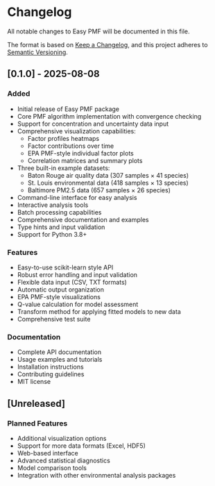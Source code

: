 # Changelog

All notable changes to Easy PMF will be documented in this file.

The format is based on [Keep a Changelog](https://keepachangelog.com/en/1.0.0/),
and this project adheres to [Semantic Versioning](https://semver.org/spec/v2.0.0.html).

## [0.1.0] - 2025-08-08

### Added
- Initial release of Easy PMF package
- Core PMF algorithm implementation with convergence checking
- Support for concentration and uncertainty data input
- Comprehensive visualization capabilities:
  - Factor profiles heatmaps
  - Factor contributions over time
  - EPA PMF-style individual factor plots
  - Correlation matrices and summary plots
- Three built-in example datasets:
  - Baton Rouge air quality data (307 samples × 41 species)
  - St. Louis environmental data (418 samples × 13 species)
  - Baltimore PM2.5 data (657 samples × 26 species)
- Command-line interface for easy analysis
- Interactive analysis tools
- Batch processing capabilities
- Comprehensive documentation and examples
- Type hints and input validation
- Support for Python 3.8+

### Features
- Easy-to-use scikit-learn style API
- Robust error handling and input validation
- Flexible data input (CSV, TXT formats)
- Automatic output organization
- EPA PMF-style visualizations
- Q-value calculation for model assessment
- Transform method for applying fitted models to new data
- Comprehensive test suite

### Documentation
- Complete API documentation
- Usage examples and tutorials
- Installation instructions
- Contributing guidelines
- MIT license

## [Unreleased]

### Planned Features
- Additional visualization options
- Support for more data formats (Excel, HDF5)
- Web-based interface
- Advanced statistical diagnostics
- Model comparison tools
- Integration with other environmental analysis packages
